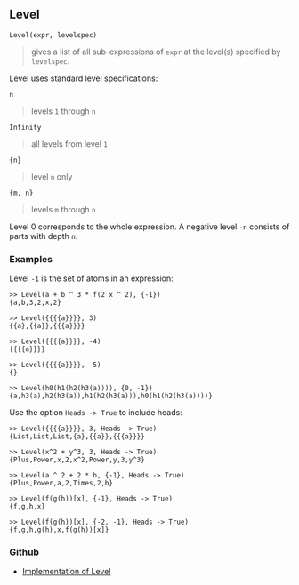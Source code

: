 ## Level

```
Level(expr, levelspec)
```

> gives a list of all sub-expressions of `expr` at the level(s) specified by `levelspec`.

Level uses standard level specifications:

```
n
```

> levels `1` through `n`

```
Infinity
```

> all levels from level `1`


```
{n}
```

> level `n` only

```
{m, n}
```

> levels `m` through `n`

Level 0 corresponds to the whole expression. A negative level `-n` consists of parts with depth `n`.

### Examples

Level `-1` is the set of atoms in an expression:

```
>> Level(a + b ^ 3 * f(2 x ^ 2), {-1})
{a,b,3,2,x,2}
 
>> Level({{{{a}}}}, 3)
{{a},{{a}},{{{a}}}} 
 
>> Level({{{{a}}}}, -4)
{{{{a}}}}
 
>> Level({{{{a}}}}, -5)
{}
 
>> Level(h0(h1(h2(h3(a)))), {0, -1})
{a,h3(a),h2(h3(a)),h1(h2(h3(a))),h0(h1(h2(h3(a))))} 
```

Use the option `Heads -> True` to include heads:

```
>> Level({{{{a}}}}, 3, Heads -> True)
{List,List,List,{a},{{a}},{{{a}}}} 
 
>> Level(x^2 + y^3, 3, Heads -> True)
{Plus,Power,x,2,x^2,Power,y,3,y^3} 
 
>> Level(a ^ 2 + 2 * b, {-1}, Heads -> True)
{Plus,Power,a,2,Times,2,b} 
 
>> Level(f(g(h))[x], {-1}, Heads -> True)
{f,g,h,x}
 
>> Level(f(g(h))[x], {-2, -1}, Heads -> True)
{f,g,h,g(h),x,f(g(h))[x]} 
```

### Github

* [Implementation of Level](https://github.com/axkr/symja_android_library/blob/master/symja_android_library/matheclipse-core/src/main/java/org/matheclipse/core/builtin/ListFunctions.java#L4090) 
